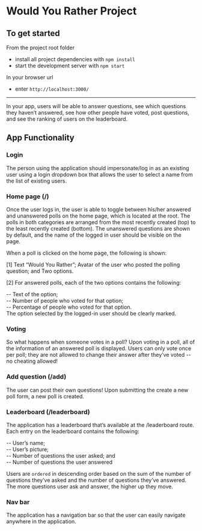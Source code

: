 # Would You Rather Project

## To get started

From the project root folder
* install all project dependencies with `npm install`
* start the development server with `npm start`


In your browser url
* enter `http://localhost:3000/`

---------
In your app, users will be able to answer questions, see which questions they haven’t answered, see how other people have voted, post questions, and see the ranking of users on the leaderboard.

## App Functionality

### Login
The person using the application should impersonate/log in as an existing user using a login dropdown box that allows the user to select a name from the list of existing users.

### Home page (/)
Once the user logs in, the user is able to toggle between his/her answered and unanswered polls on the home page, which is located at the root. The polls in both categories are arranged from the most recently created (top) to the least recently created (bottom). The unanswered questions are shown by default, and the name of the logged in user should be visible on the page.

When a poll is clicked on the home page, the following is shown:

[1] Text “Would You Rather”;
Avatar of the user who posted the polling question; and
Two options.

[2] For answered polls, each of the two options contains the following:

-- Text of the option;<br/>
-- Number of people who voted for that option; <br/>
-- Percentage of people who voted for that option.<br/>
The option selected by the logged-in user should be clearly marked.
<p/>

### Voting
So what happens when someone votes in a poll? 
Upon voting in a poll, all of the information of an answered poll is displayed. Users can only vote once per poll; they are not allowed to change their answer after they’ve voted -- no cheating allowed!

### Add question (/add)
The user can post their own questions! Upon submitting the create a new poll form, a new poll is created.

### Leaderboard (/leaderboard)
The application has a leaderboard that’s available at the /leaderboard route. Each entry on the leaderboard contains the following:

-- User’s name;<br/>
-- User’s picture;<br/>
-- Number of questions the user asked; and<br/>
-- Number of questions the user answered

Users are `ordered` in descending order based on the sum of the number of questions they’ve asked and the number of questions they’ve answered. The more questions user ask and answer, the higher up they move.


### Nav bar
The application has a navigation bar so that the user can easily navigate anywhere in the application.

